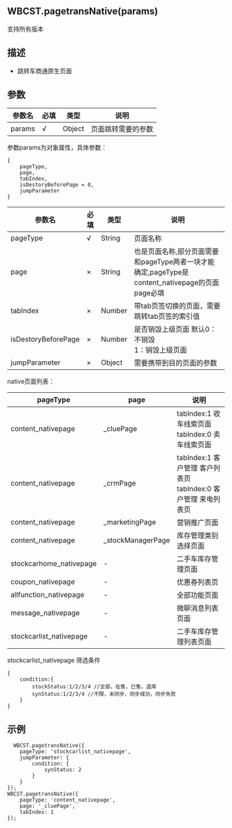 ## WBCST.pagetransNative(params)

支持所有版本



## 描述

- 跳转车商通原生页面



## 参数

| 参数名 | 必填 | 类型   | 说明               |
| ------ | ---- | ------ | ------------------ |
| params | √    | Object | 页面跳转需要的参数 |

参数params为对象属性，具体参数：

```
{
    pageType, 
    page,
    tabIndex,
    isDestoryBeforePage = 0, 
    jumpParameter
}
```

| 参数名              | 必填 | 类型   | 说明                                                         |
| ------------------- | ---- | ------ | ------------------------------------------------------------ |
| pageType            | √    | String | 页面名称                                                     |
| page                | ×    | String | 也是页面名称,部分页面需要和pageType两者一块才能确定,pageType是content_nativepage的页面 page必填 |
| tabIndex            | ×    | Number | 带tab页签切换的页面，需要跳转tab页签的索引值                 |
| isDestoryBeforePage | ×    | Number | 是否销毁上级页面 默认0：不销毁<br />1：销毁上级页面          |
| jumpParameter       | ×    | Object | 需要携带到目的页面的参数                                     |

native页面列表：

| pageType                | page              | 说明                                                         |
| ----------------------- | ----------------- | ------------------------------------------------------------ |
| content_nativepage      | _cluePage         | tabIndex:1 收车线索页面 <br />tabIndex:0 卖车线索页面        |
| content_nativepage      | _crmPage          | tabIndex:1 客户管理 客户列表页 <br />tabIndex:0 客户管理 来电列表页 |
| content_nativepage      | _marketingPage    | 营销推广页面                                                 |
| content_nativepage      | _stockManagerPage | 库存管理类别选择页面                                         |
| stockcarhome_nativepage | -                 | 二手车库存管理页面                                           |
| coupon_nativepage       | -                 | 优惠券列表页                                                 |
| allfunction_nativepage  | -                 | 全部功能页面                                                 |
| message_nativepage      | -                 | 微聊消息列表页面                                             |
| stockcarlist_nativepage | -                 | 二手车库存管理列表页面                                       |

stockcarlist_nativepage 筛选条件

```
{
    condition:{
		stockStatus:1/2/3/4 //全部，在售，已售，退库
		synStatus:1/2/3/4 //不限，未同步，同步成功，同步失败
	}
}
```



## 示例

```
  WBCST.pagetransNative({
    pageType: 'stockcarlist_nativepage',
    jumpParameter: {
        condition: {
            synStatus: 2
        }
    }
});
WBCST.pagetransNative({
    pageType: 'content_nativepage',
    page: '_cluePage',
    tabIndex: 1
});
```